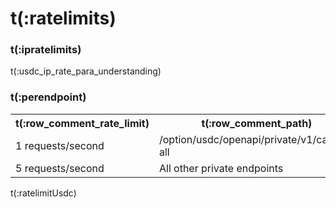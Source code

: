 # t(:ratelimits)
### t(:ipratelimits)
t(:usdc_ip_rate_para_understanding)


### t(:perendpoint)
<table class="custom_table">
  <tr>
    <th>t(:row_comment_rate_limit)</th>
    <th>t(:row_comment_path)</th>
  </tr>
  <tr>
    <td rowspan="1">1 requests/second</td>
    <td>/option/usdc/openapi/private/v1/cancel-all </td>
  </tr>
  <tr>
    <td rowspan="1">5 requests/second</td>
    <td>All other private endpoints</td>
  </tr>
</table>
t(:ratelimitUsdc)
